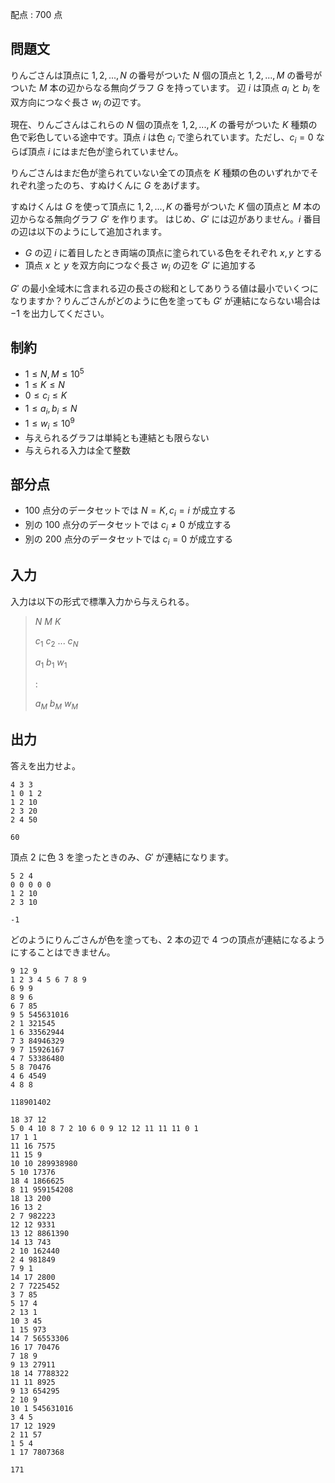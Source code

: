 配点 : $700$ 点

## 問題文

りんごさんは頂点に $1,2,...,N$ の番号がついた $N$ 個の頂点と  $1,2,...,M$ の番号がついた $M$ 本の辺からなる無向グラフ $G$ を持っています。
辺 $i$ は頂点 $a_{i}$ と $b_{i}$ を双方向につなぐ長さ $w_i$ の辺です。

現在、りんごさんはこれらの $N$ 個の頂点を $1,2,...,K$ の番号がついた $K$ 種類の色で彩色している途中です。頂点 $i$ は色 $c_i$ で塗られています。ただし、$c_i = 0$ ならば頂点 $i$ にはまだ色が塗られていません。

りんごさんはまだ色が塗られていない全ての頂点を $K$ 種類の色のいずれかでそれぞれ塗ったのち、すぬけくんに $G$ をあげます。

すぬけくんは $G$ を使って頂点に $1,2,...,K$ の番号がついた $K$ 個の頂点と $M$ 本の辺からなる無向グラフ $G'$ を作ります。
はじめ、$G'$ には辺がありません。$i$ 番目の辺は以下のようにして追加されます。

- $G$ の辺 $i$ に着目したとき両端の頂点に塗られている色をそれぞれ $x,y$ とする
- 頂点 $x$ と $y$ を双方向につなぐ長さ $w_i$ の辺を $G'$ に追加する

$G'$ の最小全域木に含まれる辺の長さの総和としてありうる値は最小でいくつになりますか？りんごさんがどのように色を塗っても $G'$ が連結にならない場合は $-1$ を出力してください。

## 制約

- $1 \leq N,M \leq 10^{5}$
- $1 \leq K \leq N$
- $0 \leq c_i \leq K$
- $1 \leq a_i,b_i \leq N$
- $1 \leq w_i \leq 10^{9}$
- 与えられるグラフは単純とも連結とも限らない
- 与えられる入力は全て整数

## 部分点

- $100$ 点分のデータセットでは $N=K,c_i = i$ が成立する
- 別の $100$ 点分のデータセットでは $c_i \neq 0$ が成立する
- 別の $200$ 点分のデータセットでは $c_i = 0$ が成立する

## 入力

入力は以下の形式で標準入力から与えられる。

> $N$ $M$ $K$
> 
> $c_1$ $c_2$ $...$ $c_{N}$
> 
> $a_1$ $b_1$ $w_1$
> 
> $:$
> 
> $a_M$ $b_M$ $w_M$

## 出力

答えを出力せよ。

```input1
4 3 3
1 0 1 2
1 2 10
2 3 20
2 4 50
```

```output1
60
```

頂点 $2$ に色 $3$ を塗ったときのみ、$G'$ が連結になります。

```input2
5 2 4
0 0 0 0 0
1 2 10
2 3 10
```

```output2
-1
```

どのようにりんごさんが色を塗っても、$2$ 本の辺で $4$ つの頂点が連結になるようにすることはできません。

```input3
9 12 9
1 2 3 4 5 6 7 8 9
6 9 9
8 9 6
6 7 85
9 5 545631016
2 1 321545
1 6 33562944
7 3 84946329
9 7 15926167
4 7 53386480
5 8 70476
4 6 4549
4 8 8
```

```output3
118901402
```

```input4
18 37 12
5 0 4 10 8 7 2 10 6 0 9 12 12 11 11 11 0 1
17 1 1
11 16 7575
11 15 9
10 10 289938980
5 10 17376
18 4 1866625
8 11 959154208
18 13 200
16 13 2
2 7 982223
12 12 9331
13 12 8861390
14 13 743
2 10 162440
2 4 981849
7 9 1
14 17 2800
2 7 7225452
3 7 85
5 17 4
2 13 1
10 3 45
1 15 973
14 7 56553306
16 17 70476
7 18 9
9 13 27911
18 14 7788322
11 11 8925
9 13 654295
2 10 9
10 1 545631016
3 4 5
17 12 1929
2 11 57
1 5 4
1 17 7807368
```

```output4
171
```